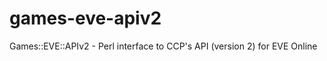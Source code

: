 games-eve-apiv2
===============

Games::EVE::APIv2 - Perl interface to CCP's API (version 2) for EVE Online
